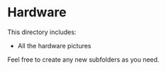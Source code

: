 # Hardware

This directory includes:

- All the hardware pictures 


Feel free to create any new subfolders as you need.